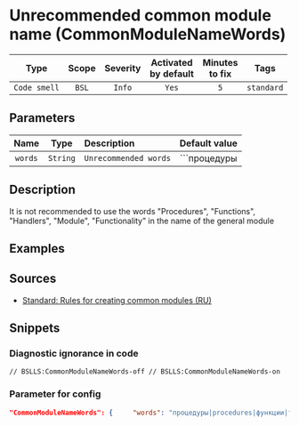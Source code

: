 # Unrecommended common module name (CommonModuleNameWords)

Type | Scope | Severity | Activated<br>by default | Minutes<br>to fix | Tags
:-: | :-: | :-: | :-: | :-: | :-:
`Code smell` | `BSL` | `Info` | `Yes` | `5` | `standard`

## Parameters

Name | Type | Description | Default value
:-: | :-: | :-- | :-:
`words` | `String` | `Unrecommended words` | ```процедуры

<!-- Блоки выше заполняются автоматически, не трогать -->

## Description

It is not recommended to use the words "Procedures", "Functions", "Handlers", "Module", "Functionality" in the name of the general module

## Examples

<!-- В данном разделе приводятся примеры, на которые диагностика срабатывает, а также можно привести пример, как можно исправить ситуацию -->

## Sources

- [Standard: Rules for creating common modules (RU)](https://its.1c.ru/db/v8std#content:469:hdoc:3.1)

## Snippets

<!-- Блоки ниже заполняются автоматически, не трогать -->

### Diagnostic ignorance in code

```bsl
// BSLLS:CommonModuleNameWords-off // BSLLS:CommonModuleNameWords-on
```

### Parameter for config

```json
"CommonModuleNameWords": {     "words": "процедуры|procedures|функции|functions|обработчики|handlers|модуль|module|функциональность|functionality" }
```
